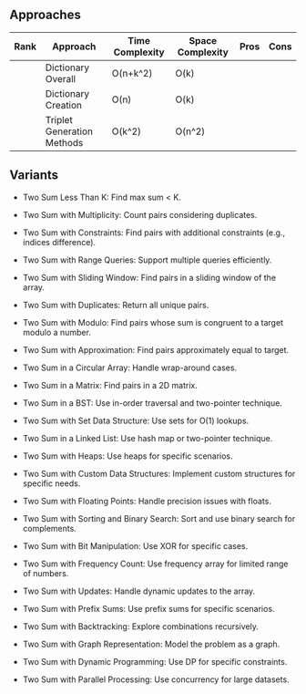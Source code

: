 Approaches
----------
| Rank  |		Approach                    | Time Complexity   | Space Complexity  | Pros                                             | Cons                                    |
|-------|-----------------------------------|-------------------|-------------------|--------------------------------------------------|-----------------------------------------|
|		|	Dictionary Overall 				|		O(n+k^2)	|		O(k)		|
|		|		Dictionary Creation			|		O(n)		|		O(k)		|
|		|		Triplet Generation Methods	|		O(k^2)		|		O(n^2)		|


Variants
--------
- Two Sum Less Than K: Find max sum < K.
- Two Sum with Multiplicity: Count pairs considering duplicates.
- Two Sum with Constraints: Find pairs with additional constraints (e.g., indices difference).
- Two Sum with Range Queries: Support multiple queries efficiently.
- Two Sum with Sliding Window: Find pairs in a sliding window of the array.
- Two Sum with Duplicates: Return all unique pairs.
- Two Sum with Modulo: Find pairs whose sum is congruent to a target modulo a number.
- Two Sum with Approximation: Find pairs approximately equal to target.

- Two Sum in a Circular Array: Handle wrap-around cases.
- Two Sum in a Matrix: Find pairs in a 2D matrix.
- Two Sum in a BST: Use in-order traversal and two-pointer technique.
- Two Sum with Set Data Structure: Use sets for O(1) lookups.
- Two Sum in a Linked List: Use hash map or two-pointer technique.
- Two Sum with Heaps: Use heaps for specific scenarios.
- Two Sum with Custom Data Structures: Implement custom structures for specific needs.

- Two Sum with Floating Points: Handle precision issues with floats.
- Two Sum with Sorting and Binary Search: Sort and use binary search for complements.
- Two Sum with Bit Manipulation: Use XOR for specific cases.
- Two Sum with Frequency Count: Use frequency array for limited range of numbers.
- Two Sum with Updates: Handle dynamic updates to the array.
- Two Sum with Prefix Sums: Use prefix sums for specific scenarios.
- Two Sum with Backtracking: Explore combinations recursively.
- Two Sum with Graph Representation: Model the problem as a graph.
- Two Sum with Dynamic Programming: Use DP for specific constraints.
- Two Sum with Parallel Processing: Use concurrency for large datasets.